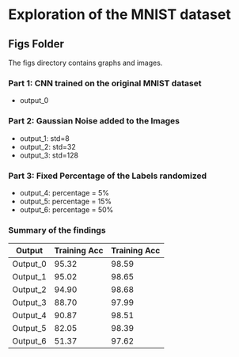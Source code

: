 # Exploration of the MNIST dataset

## Figs Folder

The figs directory contains graphs and images.

### Part 1: CNN trained on the original MNIST dataset
- output_0

### Part 2: Gaussian Noise added to the Images
- output_1: std=8
- output_2: std=32
- output_3: std=128

### Part 3: Fixed Percentage of the Labels randomized
- output_4: percentage = 5%
- output_5: percentage = 15%
- output_6: percentage = 50%

### Summary of the findings

|Output|Training Acc|Training Acc|
|--------|-----|-----|
|Output_0|95.32|98.59|
|Output_1|95.02|98.65|
|Output_2|94.90|98.68|
|Output_3|88.70|97.99|
|Output_4|90.87|98.51|
|Output_5|82.05|98.39|
|Output_6|51.37|97.62|
